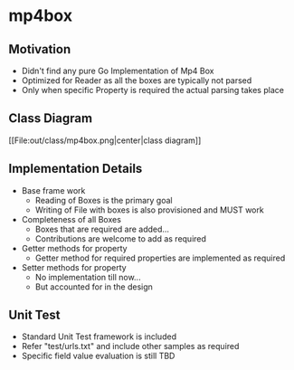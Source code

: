 # mp4box

## Motivation
* Didn't find any pure Go Implementation of Mp4 Box
* Optimized for Reader as all the boxes are typically not parsed
* Only when specific Property is required the actual parsing takes place

## Class Diagram
[[File:out/class/mp4box.png|center|class diagram]]

## Implementation Details
* Base frame work
    * Reading of Boxes is the primary goal
    * Writing of File with boxes is also provisioned and MUST work
* Completeness of all Boxes
    * Boxes that are required are added...
    * Contributions are welcome to add as required
* Getter methods for property
    * Getter method for required properties are implemented as required
* Setter methods for property
    * No implementation till now...
    * But accounted for in the design


## Unit Test
* Standard Unit Test framework is included
* Refer "test/urls.txt" and include other samples as required
* Specific field value evaluation is still TBD
